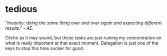 tedious
=======

_"Insanity: doing the same thing over and over again and expecting different results." - AE._

Cliche as it may sound, but these tasks are just ruining my concentration on what is really important at that exact moment. Delegation is just one of the keys to stop this time sucker for good.
